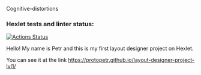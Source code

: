 Cognitive-distortions

### Hexlet tests and linter status:
[![Actions Status](https://github.com/ProtoPetr/layout-designer-project-lvl1/workflows/hexlet-check/badge.svg)](https://github.com/ProtoPetr/layout-designer-project-lvl1/actions)

Hello! My name is Petr and this is my first layout designer project on Hexlet.

You can see it at the link https://protopetr.github.io/layout-designer-project-lvl1/
